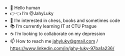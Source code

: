 -  🥺 Hello human
- 👉👈 I’m @JahyLuky
- 👀 I’m interested in chess, books and sometimes code
- 📚 I’m currently learning IT at CTU Prague
- ☕️ I’m looking to collaborate on my depression
- 📫 How to reach me jahyluky@gmail.com / https://www.linkedin.com/in/jahy-luky-97ba1a236/

<!---
JahyLuky/JahyLuky is a ✨ special ✨ repository because its `README.md` (this file) appears on your GitHub profile.
You can click the Preview link to take a look at your changes.
--->
